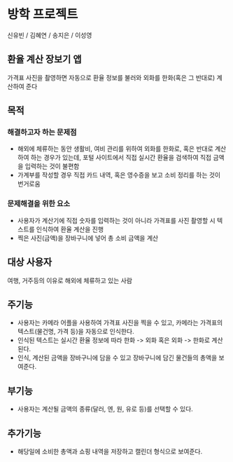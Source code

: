 # 방학 프로젝트
신유빈 / 김혜연 / 송지은 / 이성영

## 환율 계산 장보기 앱
가격표 사진을 촬영하면 자동으로 환율 정보를 불러와 외화를 한화(혹은 그 반대로) 계산하여 준다

## 목적
### 해결하고자 하는 문제점
- 해외에 체류하는 동안 생활비, 여비 관리를 위하여 외화를 한화로, 혹은 반대로 계산하여 하는 경우가 있는데, 포털 사이트에서 직접 실시간 환율을 검색하여 직접 금액을 입력하는 것이 불편함
- 가계부를 작성할 경우 직접 카드 내역, 혹은 영수증을 보고 소비 정리를 하는 것이 번거로움

### 문제해결을 위한 요소 
- 사용자가 계산기에 직접 숫자를 입력하는 것이 아니라 가격표를 사진 촬영할 시 텍스트를 인식하여 환율 계산을 진행
- 찍은 사진(금액)을 장바구니에 넣어 총 소비 금액을 계산

## 대상 사용자
여행, 거주등의 이유로 해외에 체류하고 있는 사람

## 주기능 
- 사용자는 카메라 어플을 사용하여 가격표 사진을 찍을 수 있고, 카메라는 가격표의 텍스트(물건명, 가격 등)을 자동으로 인식한다.
- 인식된 텍스트는 실시간 환율 정보에 따라 한화 -> 외화 혹은 외화 -> 한화로 계산된다.
- 인식, 계산된 금액을 장바구니에 담을 수 있고 장바구니에 담긴 물건들의 총액을 보여준다.

## 부기능
- 사용자는 계산될 금액의 종류(달러, 엔, 원, 유로 등)를 선택할 수 있다.

## 추가기능
- 해당일에 소비한 총액과 쇼핑 내역을 저장하고 캘린더 형식으로 보여준다.
